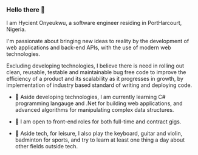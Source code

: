 ### Hello there 👋

I am Hycient Onyeukwu, a software engineer residing in PortHarcourt, Nigeria.

I'm passionate about bringing new ideas to reality by the development of web applications and back-end APIs, with the use of modern web technologies.

Excluding developing technologies, I believe there is need in rolling out clean, reusable, testable and maintainable bug free code to improve the efficiency of a product and its scalability as it progresses in growth, by implementation of industry based standard of writing and deploying code. 

- 🌴 Aside developing technologies, I am currently learning C# programming langauge and .Net for building web applications, and advanced algorithms for manipulating complex data structures.

- 🚪 I am open to front-end roles for both full-time and contract gigs.

- 🏸 Aside tech, for leisure, I also play the keyboard, guitar and violin, badminton for sports, and try to learn at least one thing a day about other fields outside tech.
